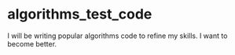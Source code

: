 # algorithms_test_code
I will be writing popular algorithms code to refine my skills.
I want to become better.
